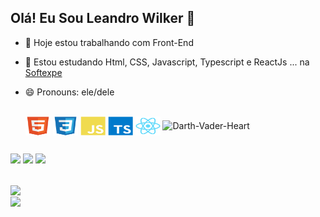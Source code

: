 ## Olá! Eu Sou Leandro Wilker 👋

- 🔭 Hoje estou trabalhando com Front-End
- 🌱 Estou estudando Html, CSS, Javascript, Typescript e ReactJs ... na <a href="https://softexpe.org.br" target="_blank">Softexpe</a>
- 😄 Pronouns: ele/dele
  <div style="display: inline_block"><br>
    <img align="center" alt="Rafa-HTML" height="30" width="40" src="https://raw.githubusercontent.com/devicons/devicon/master/icons/html5/html5-original.svg">
    <img align="center" alt="Rafa-CSS" height="30" width="40" src="https://raw.githubusercontent.com/devicons/devicon/master/icons/css3/css3-original.svg">
    <img align="center" alt="Rafa-Js" height="30" width="40" src="https://raw.githubusercontent.com/devicons/devicon/master/icons/javascript/javascript-plain.svg">
    <img align="center" alt="Rafa-Ts" height="30" width="40" src="https://raw.githubusercontent.com/devicons/devicon/master/icons/typescript/typescript-plain.svg">
    <img align="center" alt="Rafa-React" height="30" width="40" src="https://raw.githubusercontent.com/devicons/devicon/master/icons/react/react-original.svg">
    <img align="center" alt="Darth-Vader-Heart" height="150" width="147" src="https://c.tenor.com/gWY3kXb_Vn0AAAAd/tenor.gif">
    
  </div>
##
  <div> 
    <a href="https://instagram.com/leandrowilkedev" target="_blank"><img src="https://img.shields.io/badge/-Instagram-%23E4405F?style=for-the-badge&logo=instagram&logoColor=white" target="_blank"></a>
    <a href = "mailto:leandrowilker99@gmail.com"><img src="https://img.shields.io/badge/-Gmail-%23333?style=for-the-badge&logo=gmail&logoColor=white" target="_blank"></a>
    <a href="https://www.linkedin.com/in/leandro-wilke/" target="_blank"><img src="https://img.shields.io/badge/-LinkedIn-%230077B5?style=for-the-badge&logo=linkedin&logoColor=white" target="_blank"></a> 
  </div>
  
##

<div>
  <a href="https://github.com/leandrowilker/github-readme-stats">
    <img height=200 align="center" src="https://github-readme-stats.vercel.app/api?username=leandrowilker&theme=tokyonight" />
  </a>
  <br>
  <a href="https://github.com/leandrowilker/convoychat">
    <img height=200 align="center" src="https://github-readme-stats.vercel.app/api/top-langs?username=leandrowilker&layout=compact&langs_count=8&card_width=320&theme=tokyonight" />
  </a>
</div>
  
